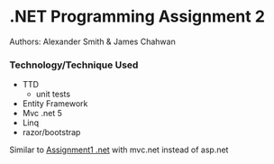 .NET Programming Assignment 2
=============

Authors: Alexander Smith & James Chahwan

### Technology/Technique Used ###
* TTD 
  * unit tests
 * Entity Framework
 * Mvc .net 5 
 * Linq
 * razor/bootstrap
 
Similar to [Assignment1 .net](https://github.com/zaardon/UTS-.Net-Enterprise-Development-Assignment1) with mvc.net instead of asp.net
